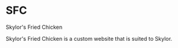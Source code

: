 # SFC
Skylor's Fried Chicken

Skylor's Fried Chicken is a custom website that is suited to Skylor. 
